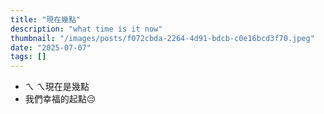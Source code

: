 ```yaml
---
title: "現在幾點"
description: "what time is it now"
thumbnail: "/images/posts/f072cbda-2264-4d91-bdcb-c0e16bcd3f70.jpeg"
date: "2025-07-07"
tags: []
---
```

- ㄟ ㄟ現在是幾點
- 我們幸福的起點😔
